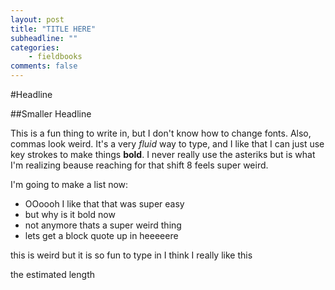 ```yaml
---
layout: post
title: "TITLE HERE"
subheadline: ""
categories:
    - fieldbooks
comments: false
---
```


#Headline

##Smaller Headline

This is a fun thing to write in, but I don't know how to change fonts. Also, commas look weird. It's a very *fluid* way to type, and I like that I can just use key strokes to make things **bold**. I never really use the asteriks but is what I'm realizing beause reaching for that shift 8 feels super weird.

I'm going to make a list now:

- OOoooh I like that that was super easy
- but why is it bold now
- not anymore thats a super weird thing
- lets get a block quote up in heeeeere

this is weird but it is so fun to type in I think I really like this 

the estimated length  